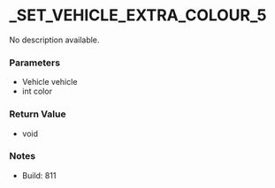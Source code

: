 # _SET_VEHICLE_EXTRA_COLOUR_5

No description available.

### Parameters
* Vehicle vehicle
* int color

### Return Value
* void

### Notes
* Build: 811

